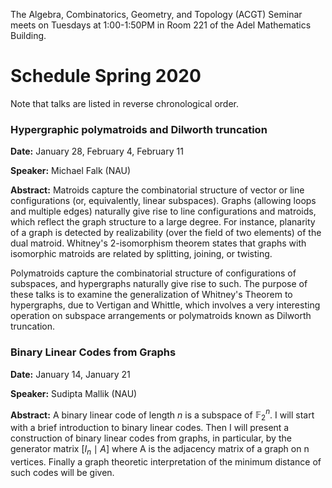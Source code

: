 The Algebra, Combinatorics, Geometry, and Topology (ACGT) Seminar meets on Tuesdays at 1:00-1:50PM in Room 221 of the Adel Mathematics Building.

<!-- If you are interested in giving a talk, please contact [Dana C. Ernst](http://danaernst.com), ACGT coordinator. -->

# Schedule Spring 2020 #

Note that talks are listed in reverse chronological order.

### Hypergraphic polymatroids and Dilworth truncation

**Date:** January 28, February 4, February 11

**Speaker:** Michael Falk (NAU)

**Abstract:** Matroids capture the combinatorial structure of vector or line configurations (or, equivalently, linear subspaces). Graphs (allowing loops and multiple edges) naturally give rise to line configurations and matroids, which reflect the graph structure to a large degree. For instance, planarity of a graph is detected by realizability (over the field of two elements) of the dual matroid. Whitney's 2-isomorphism theorem states that graphs with isomorphic matroids are related by splitting, joining, or twisting.

Polymatroids capture the combinatorial structure of configurations of subspaces, and hypergraphs naturally give rise to such. The purpose of these talks is to examine the generalization of Whitney's Theorem to hypergraphs, due to Vertigan and Whittle, which involves a very interesting operation on subspace arrangements or polymatroids known as Dilworth truncation.


### Binary Linear Codes from Graphs

**Date:** January 14, January 21

**Speaker:** Sudipta Mallik (NAU)

**Abstract:** A binary linear code of length $n$ is a subspace of $\mathbb{F}_2^n$. I will start with a brief introduction to binary linear codes. Then I will present a construction of binary linear codes from graphs, in particular, by the generator matrix $[I_n\mid A]$ where A is the adjacency matrix of a graph on n vertices. Finally a graph theoretic interpretation of the minimum distance of such codes will be given.
